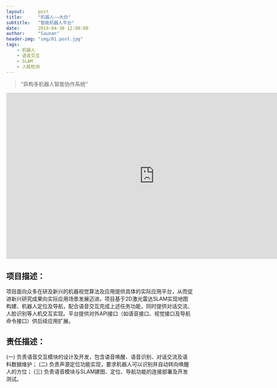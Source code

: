 ```yaml
---
layout:     post
title:      "机器人——大白"
subtitle:   "智能机器人平台"
date:       2019-04-30 12:00:00
author:     "Saunan"
header-img: "img/01.post.jpg"
tags:
    - 机器人
    - 语音交互
    - SLAM
    - 人脸检测
---
```


> “异构多机器人智能协作系统”


<iframe 
    height=450 
    width=800 
    src="https://www.bilibili.com/video/BV1Eg4y1i7Hp" 
    frameborder=0 
    allowfullscreen>
</iframe>


## 项目描述：

项目面向众多在研及新兴的机器视觉算法及应用提供具体的实际应用平台，从而促进新兴研究成果向实际应用场景发展迈进。项目基于2D激光雷达SLAM实现地图构建、机器人定位及导航，配合语音交互完成上述任务功能，同时提供对话交流、人脸识别等人机交互实现。平台提供对外API接口（如语音接口、视觉接口及导航命令接口）供后续应用扩展。

## 责任描述：

(一)	负责语音交互模块的设计及开发，包含语音唤醒、语音识别、对话交流及语料数据维护；
(二)	负责声源定位功能实现，要求机器人可以识别并自动转向唤醒人的方位；
(三)	负责语音模块与SLAM建图、定位、导航功能的连接部署及开发测试。
